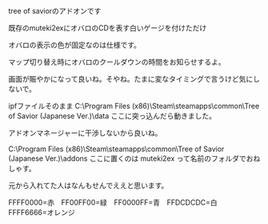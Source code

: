 tree of saviorのアドオンです

既存のmuteki2exにオバロのCDを表す白いゲージを付けただけ

オバロの表示の色が固定なのは仕様です。

マップ切り替え時にオバロのクールダウンの時間をお知らせするよ。

画面が賑やかになって良いね。そやね。たまに変なタイミングで言うけど気にしないで。

ipfファイルそのまま C:\Program Files (x86)\Steam\steamapps\common\Tree of Savior (Japanese Ver.)\data ここに突っ込んだら動きました。

アドオンマネージャーに干渉しないから良いね。

C:\Program Files (x86)\Steam\steamapps\common\Tree of Savior (Japanese Ver.)\addons ここに置くのは muteki2ex って名前のフォルダでおねしゃす。 

元から入れてた人はなんもせんでええと思います。

FFFF0000=赤　FF00FF00=緑　FF0000FF=青　FFDCDCDC=白　FFFF6666=オレンジ
